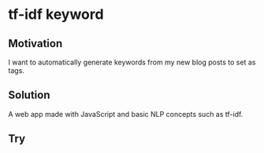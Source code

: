 # tf-idf keyword

## Motivation

I want to automatically generate keywords from my new blog posts to set as tags.

## Solution

A web app made with JavaScript and basic NLP concepts such as tf-idf.

## Try

